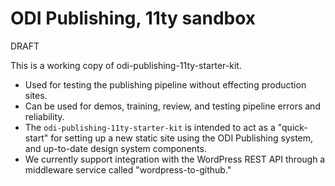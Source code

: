 # ODI Publishing, 11ty sandbox

DRAFT

This is a working copy of odi-publishing-11ty-starter-kit.

* Used for testing the publishing pipeline without effecting production sites.
* Can be used for demos, training, review, and testing pipeline errors and reliability.
* The `odi-publishing-11ty-starter-kit` is intended to act as a "quick-start" for setting up a new static site using the ODI Publishing system, and up-to-date design system components. 
* We currently support integration with the WordPress REST API through a middleware service called "wordpress-to-github."

